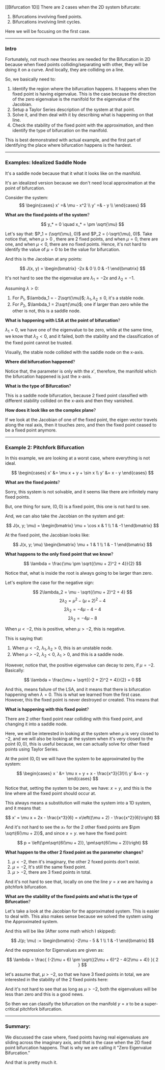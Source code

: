 [[Bifurcation 1D]]
There are 2 cases when the 2D system bifurcate: 
1. Bifurcations involving fixed points. 
2. Bifurcations involving limit cycles. 

Here we will be focusing on the first case. 

---
### Intro

Fortunately, not much new theories are needed for the Bifurcation in 2D because when fixed points colliding/separating with other, they will be doing it on a curve. And locally, they are colliding on a line. 

So, we basically need to: 
1. Identify the region where the bifurcation happens. It happens when the fixed point is having eigenvalue. This is the case because the direction of the zero eigenvalue is the manifold for the eigenvalue of the Jacobian. 
2. Setup a Taylor Series description of the system at that point. 
3. Solve it, and then deal with it by describing what is happening on that line.
4. Check the stability of the fixed point with the approximation, and then identify the type of bifurcation on the manifold. 

This is best demonstrated with actual example, and  the first part of identifying the place where bifurcation happens is the hardest.

---
### Examples: Idealized Saddle Node

It's a saddle node because that it what it looks like on the manifold. 

It's an idealized version because we don't need local approximation at the point of bifurcation. 

Consider the system: 
$$
\begin{cases}
x' =& \mu - x^2 \\     
y' =& - y \\
\end{cases}
$$

**What are the fixed points of the system**? 

$$
y_* = 0 \quad x_* = \pm \sqrt{\mu}
$$

Let's say that: $P_1 = (\sqrt{\mu}, 0)$ and $P_2 = (-\sqrt{\mu}, 0)$. Take notice that, when $\mu > 0$ , there are 2 fixed points, and when $\mu = 0$, there are one, and when $\mu < 0$, there are no fixed points. Hence, it's not hard to identify the value of $\mu = 0$ to be the value for bifurcation. 

And this is the Jacobian at any points: 

$$
J(x, y) = \begin{bmatrix}
    -2x & 0 \\ 0 & -1
\end{bmatrix}
$$

It's not hard to see the the eigenvalue are $\lambda_1 = -2x$ and $\lambda_2 = -1$. 

Assuming $\lambda > 0$: 

1. For $P_1$, $\lambda_1 = - 2\sqrt{\mu}$; $\lambda_1, \lambda_2 \le 0$, it's a stable node. 
2. For $P_2$, $\lambda_1 = 2\sqrt{\mu}$; one if larger than zero while the other is not, this is a saddle node. 

**What is happening with LSA at the point of bifurcation**?

$\lambda_1 = 0$, we have one of the eigenvalue to be zero, while at the same time, we know that $\lambda_2 < 0$, and it failed, both the stability and the classification of the fixed point cannot be trusted. 

Visually, the stable node collided with the saddle node on the x-axis. 

**Where did bifurcation happened**? 

Notice that, the parameter is only with the $x'$, therefore, the manifold which the bifurcation happened is just the x-axis. 

**What is the type of Bifurcation**?

This is a saddle node bifurcation, because 2 fixed point classified with different stability collided on the x-axis and then they vanished. 

**How does it look like on the complex plane**?

If we look at the Jacobian of one of the fixed point, the eigen vector travels along the real axis, then it touches zero, and then the fixed point ceased to be a fixed point anymore. 

---
### Example 2: Pitchfork Bifurcation

In this example, we are looking at a worst case, where everything is not ideal. 

$$
\begin{cases}
    x' &= \mu x + y + \sin x
    \\
    y' &= x - y
\end{cases}
$$

**What are the fixed points**? 

Sorry, this system is not solvable, and it seems like there are infinitely many fixed points. 

But, one thing for sure, $(0, 0)$ is a fixed point, this one is not hard to see. 

And, we can also take the Jacobian on the system and get: 

$$
J(x, y; \mu) = 
\begin{bmatrix}
    \mu + \cos x & 1 \\ 
    1 & -1 
\end{bmatrix}
$$

At the fixed point, the Jacobian looks like: 

$$
J(x, y; \mu)
\begin{bmatrix}
    \mu + 1 & 1 \\ 1 & - 1
\end{bmatrix}
$$

**What happens to the only fixed point that we know**? 

$$
\lambda = \frac{\mu \pm \sqrt{(\mu + 2)^2 + 4}}{2}
$$

Notice that, what is inside the root is always going to be larger than zero. 

Let's explore the case for the negative sign: 

$$
2\lambda_2 = \mu - \sqrt{(\mu + 2)^2 + 4}
$$
$$
2\lambda_2 =\mu^2 - (\mu + 2)^2 - 4
$$
$$
2\lambda_2 = -4\mu - 4 - 4
$$
$$
2\lambda_2 = -4\mu - 8
$$

When $\mu < -2$, this is positive, when $\mu > -2$, this is negative. 

This is saying that: 

1. When $\mu < -2$, $\lambda_1, \lambda_2 > 0$, this is an unstable node. 
2. When $\mu > -2$, $\lambda_2 < 0$, $\lambda_1 > 0$, and this is a saddle node. 

However, notice that, the positive eigenvalue can decay to zero, if $\mu =- 2$. Basically: 

$$
\lambda = \frac{\mu + \sqrt{(-2 + 2)^2 + 4}}{2} = 0
$$

And this, means failure of the LSA, and it means that there is bifurcation happening when $\lambda = 0$. This is what we learned from the first case. However, this the fixed point is never destroyed or created. This means that 

**What is happening with this fixed point**?

There are 2 other fixed point near colliding with this fixed point, and changing it into a saddle node. 

Here, we will be interested in looking at the system when $\mu$ is very closed to $-2$, and we will also be looking at the system when it's very closed to the point $(0, 0)$, this is useful because, we can actually solve for other fixed points using Taylor Series. 

At the point $(0, 0)$ we will have the system to be approximated by the system: 

$$
\begin{cases}
    x ' &= \mu x + y + x  - \frac{x^3}{3!}\\
    y'  &=x - y
\end{cases}
$$

Notice that, setting the system to be zero, we have: $x = y$, and this is the line where all the fixed point should occur at. 

This always means a substitution will make the system into a 1D system, and it means that: 

$$
x' = \mu x + 2x - \frac{x^3}{6} = x\left((\mu + 2) - \frac{x^2}{6}\right)
$$

And it's not hard to see the $x_*$ for the 2 other fixed points are $\pm \sqrt{6(\mu + 2)}$, and since $x = y$. we have the fixed point: 

$$
p = \left(\pm\sqrt{6(\mu + 2)}, \pm\sqrt{6(\mu + 2)}\right)
$$

**What happen to the other 2 fixed point as the parameter changes**?

1. $\mu < -2$, then it's imaginary, the other 2 foxed points don't exist. 
2. $\mu = -2$, It's still the same fixed point. 
3. $\mu > -2$, there are 3 fixed points in total. 


And it's not hard to see that, locally on one the line $y = x$ we are having a pitchfork bifurcation. 

**What are the stability of the fixed points and what is the type of Bifurcation**? 

Let's take a look at the Jacobian for the approximated system. This is easier to deal with. This also makes sense because we solved the system using the Approximated system. 

And this will be like (After some math which I skipped): 

$$
J(p; \mu) := \begin{bmatrix}
    -2\mu - 5 & 1 \\ 1 & -1
\end{bmatrix}
$$

And the expression for Eigenvalues are given as: 

$$
\lambda = \frac{
    (-2\mu + 6) \pm \sqrt{(2\mu + 6)^2 - 4(2\mu + 4)}
}{
    2
}
$$

let's assume that, $\mu > -2$, so that we have 3 fixed points in total, we are interested in the stability of the 2 fixed points here: 

And it's not hard to see that as long as $\mu > -2$, both the eigenvalues will be less than zero and this is a good news. 

So then we can classify the bifurcation on the manifold $y = x$ to be a super-critical pitchfork bifurcation. 


---
### Summary: 

We discussed the case where, fixed points having real eigenvalues are sliding across the imaginary axis, and that is the case when the 2D fixed point bifurcation happens. That is why we are calling it "Zero Eigenvalue Bifurcation."

And that is pretty much it. 